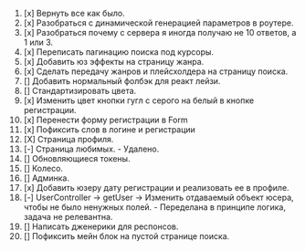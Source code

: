 1. [x] Вернуть все как было.
2. [x] Разобраться с динамической генерацией параметров в роутере.
3. [x] Разобраться почему с сервера я иногда получаю не 10 ответов, а 1 или 3.
4. [x] Переписать пагинацию поиска под курсоры.
5. [x] Добавить юз эффекты на страницу жанра.
6. [x] Сделать передачу жанров и плейсхолдера на страницу поиска.
7. [] Добавить нормальный фолбэк для реакт лейзи.
8. [] Стандартизировать цвета.
9. [x] Изменить цвет кнопки гугл с серого на белый в кнопке регистрации.
10. [x] Перенести форму регистрации в Form
11. [x] Пофиксить слов в логине и регистрации
12. [X] Страница профиля.
13. [-] Страница любимых. - Удалено.
14. [] Обновляющиеся токены.
15. [] Колесо.
16. [] Админка.
17. [x] Добавить юзеру дату регистрации и реализовать ее в профиле.
18. [-] UserController -> getUser -> Изменить отдаваемый объект юсера, чтобы не
    было ненужных полей. - Переделана в принципе логика, задача не релевантна.
19. [] Написать дженерики для респонсов.
20. [] Пофиксить мейн блок на пустой странице поиска.